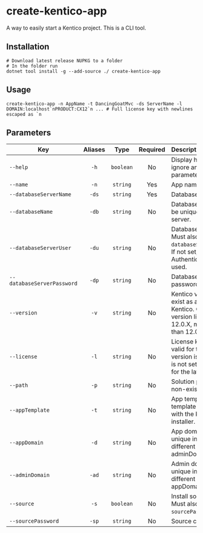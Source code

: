 # create-kentico-app

A way to easily start a Kentico project. This is a CLI tool.

## Installation

```pwsh
# Download latest release NUPKG to a folder
# In the folder run
dotnet tool install -g --add-source ./ create-kentico-app
```

## Usage

```pwsh
create-kentico-app -n AppName -t DancingGoatMvc -ds ServerName -l DOMAIN:localhost`nPRODUCT:CX12`n ... # Full license key with newlines escaped as `n
```

## Parameters

| Key | Aliases | Type | Required | Description |
|-|:-:|:-:|:-:|:-|
| `--help` | `-h` | `boolean` | No | Display help text and ignore any other parameters. |
| `--name` | `-n` | `string` | Yes | App name. |
| `--databaseServerName` | `-ds`| `string` | Yes | Database server name. |
| `--databaseName` | `-db`| `string` | No | Database name. Must be unique in database server. |
| `--databaseServerUser` | `-du`| `string` | No | Database server user. Must also set `databaseServerPassword`. If not set, Windows Authentication will be used. |
| `--databaseServerPassword` | `-dp`| `string` | No | Database server password. |
| `--version` | `-v` | `string` | No | Kentico version. Must exist as a version of Kentico. Can be a partial version like 12. If 12.0.X, must be greater than 12.0.29. |
| `--license` | `-l`| `string` | No | License key. Must be valid for the version if version is set. If version is not set, must be valid for the latest version. |
| `--path` | `-p` | `string` | No | Solution path. Must be non-existent or empty. |
| `--appTemplate` | `-t` | `string` | No | App template. Must be a template that comes with the Kentico installer. |
| `--appDomain` | `-d` | `string` | No | App domain. Must be unique in local IIS and different from adminDomain. |
| `--adminDomain` | `-ad` | `string` | No | Admin domain. Must be unique in local IIS and different from appDomain. |
| `--source` | `-s` | `boolean` | No | Install source code. Must also set `sourcePassword`. |
| `--sourcePassword` | `-sp`| `string` | No | Source code password. |
